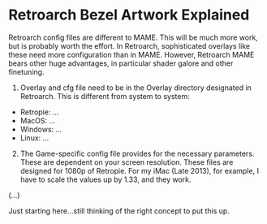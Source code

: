 # Retroarch Bezel Artwork Explained

Retroarch config files are different to MAME. This will be much more work, but is probably worth the effort. In Retroarch, sophisticated overlays like these need more configuration than in MAME. However, Retroarch MAME bears other huge advantages, in particular shader galore and other finetuning.

1. Overlay and cfg file need to be in the Overlay directory designated in Retroarch. This is different from system to system:
- Retropie: ...
- MacOS: ...
- Windows: ...
- Linux: ...

2. The Game-specific config file provides for the necessary parameters. These are dependent on your screen resolution. These files are designed for 1080p of Retropie. For my iMac (Late 2013), for example, I have to scale the values up by 1.33, and they work.

(...)

Just starting here...still thinking of the right concept to put this up.